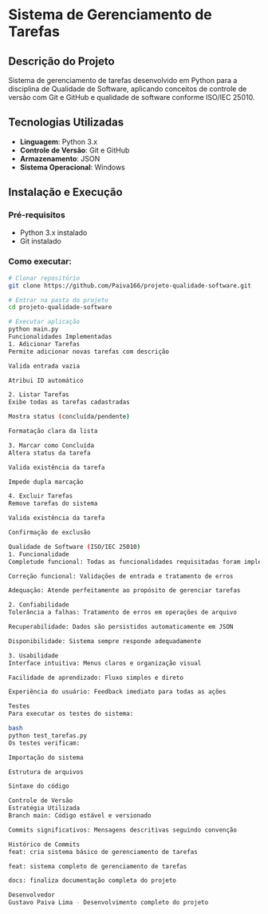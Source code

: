# Sistema de Gerenciamento de Tarefas

## Descrição do Projeto
Sistema de gerenciamento de tarefas desenvolvido em Python para a disciplina de Qualidade de Software, aplicando conceitos de controle de versão com Git e GitHub e qualidade de software conforme ISO/IEC 25010.

## Tecnologias Utilizadas
- **Linguagem**: Python 3.x
- **Controle de Versão**: Git e GitHub
- **Armazenamento**: JSON
- **Sistema Operacional**: Windows

## Instalação e Execução

### Pré-requisitos
- Python 3.x instalado
- Git instalado

### Como executar:
```bash
# Clonar repositório
git clone https://github.com/Paiva166/projeto-qualidade-software.git

# Entrar na pasta do projeto
cd projeto-qualidade-software

# Executar aplicação
python main.py
Funcionalidades Implementadas
1. Adicionar Tarefas
Permite adicionar novas tarefas com descrição

Valida entrada vazia

Atribui ID automático

2. Listar Tarefas
Exibe todas as tarefas cadastradas

Mostra status (concluída/pendente)

Formatação clara da lista

3. Marcar como Concluída
Altera status da tarefa

Valida existência da tarefa

Impede dupla marcação

4. Excluir Tarefas
Remove tarefas do sistema

Valida existência da tarefa

Confirmação de exclusão

Qualidade de Software (ISO/IEC 25010)
1. Funcionalidade
Completude funcional: Todas as funcionalidades requisitadas foram implementadas

Correção funcional: Validações de entrada e tratamento de erros

Adequação: Atende perfeitamente ao propósito de gerenciar tarefas

2. Confiabilidade
Tolerância a falhas: Tratamento de erros em operações de arquivo

Recuperabilidade: Dados são persistidos automaticamente em JSON

Disponibilidade: Sistema sempre responde adequadamente

3. Usabilidade
Interface intuitiva: Menus claros e organização visual

Facilidade de aprendizado: Fluxo simples e direto

Experiência do usuário: Feedback imediato para todas as ações

Testes
Para executar os testes do sistema:

bash
python test_tarefas.py
Os testes verificam:

Importação do sistema

Estrutura de arquivos

Sintaxe do código

Controle de Versão
Estratégia Utilizada
Branch main: Código estável e versionado

Commits significativos: Mensagens descritivas seguindo convenção

Histórico de Commits
feat: cria sistema básico de gerenciamento de tarefas

feat: sistema completo de gerenciamento de tarefas

docs: finaliza documentação completa do projeto

Desenvolvedor
Gustavo Paiva Lima - Desenvolvimento completo do projeto